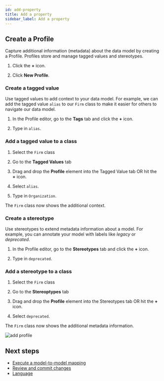 ```yaml
---
id: add-property
title: Add a property
sidebar_label: Add a property
---
```


## Create a Profile

Capture additional information (metadata) about the data model by creating a Profile. Profiles store and manage tagged values and stereotypes.

1. Click the **+** icon.

2. Click **New Profile**.

### Create a tagged value

Use tagged values to add context to your data model. For example, we can add the tagged value `alias` to our `Firm` class to make it easier for others to navigate our data model.

1. In the Profile editor, go to the **Tags** tab and click the **+** icon.

2. Type in `alias`.

### Add a tagged value to a class

1. Select the `Firm` class

2. Go to the **Tagged Values** tab

3. Drag and drop the **Profile** element into the Tagged Value tab OR hit the **+** icon.

4. Select `alias`.

5. Type in `Organization`.

The `Firm` class now shows the additional context.

### Create a stereotype

Use stereotypes to extend metadata information about a model. For example, you can annotate your model with labels like *legacy* or *deprecated*.

1. In the Profile editor, go to the **Stereotypes** tab and click the **+** icon.

2. Type in `deprecated`.

### Add a stereotype to a class

1. Select the `Firm` class

2. Go to the **Stereoptypes** tab

3. Drag and drop the **Profile** element into the Stereotypes tab OR hit the **+** icon.

4. Select `deprecated`.

The `Firm` class now shows the additional metadata information.

![add profile](../assets/add-profile.gif)

## Next steps

- [Execute a model-to-model mapping](execute-model-to-model-mapping.md)
- [Review and commit changes](review-and-commit-changes.md)
- [Language](../language/legend-language.md)
